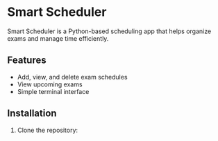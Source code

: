 # Smart Scheduler

Smart Scheduler is a Python-based scheduling app that helps organize exams and manage time efficiently.

## Features
- Add, view, and delete exam schedules
- View upcoming exams
- Simple terminal interface

## Installation
1. Clone the repository:


